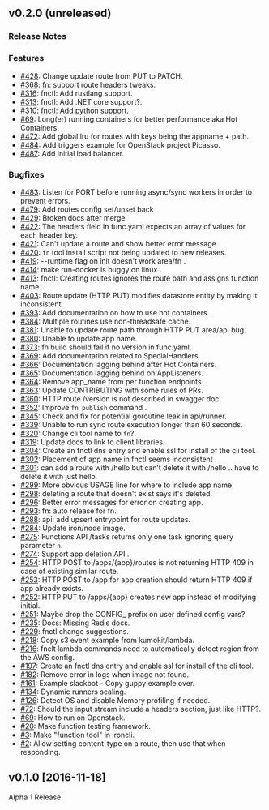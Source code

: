 ## v0.2.0 (unreleased)

### Release Notes

### Features

- [#428](https://github.com/kumokit/functions/issues/428): Change update route from PUT to PATCH.
- [#368](https://github.com/kumokit/functions/issues/368): fn: support route headers tweaks.
- [#316](https://github.com/kumokit/functions/issues/316): fnctl: Add rustlang support.
- [#313](https://github.com/kumokit/functions/issues/313): fnctl: Add .NET core support?.
- [#310](https://github.com/kumokit/functions/issues/310): fnctl: Add python support.
- [#69](https://github.com/kumokit/functions/issues/69): Long(er) running containers for better performance aka Hot Containers.
- [#472](https://github.com/kumokit/functions/pull/472): Add global lru for routes with keys being the appname + path.
- [#484](https://github.com/kumokit/functions/pull/484): Add triggers example for OpenStack project Picasso.
- [#487](https://github.com/kumokit/functions/pull/487): Add initial load balancer.

### Bugfixes

- [#483](https://github.com/kumokit/functions/pull/483): Listen for PORT before running async/sync workers in order to prevent errors.
- [#479](https://github.com/kumokit/functions/pull/478): Add routes config set/unset back
- [#429](https://github.com/kumokit/functions/issues/429): Broken docs after merge.
- [#422](https://github.com/kumokit/functions/issues/422): The headers field in func.yaml expects an array of values for each header key.
- [#421](https://github.com/kumokit/functions/issues/421): Can't update a route and show better error message.
- [#420](https://github.com/kumokit/functions/issues/420): `fn` tool install script not being updated to new releases.
- [#419](https://github.com/kumokit/functions/issues/419): --runtime flag on init doesn't work area/fn .
- [#414](https://github.com/kumokit/functions/issues/414): make run-docker is buggy on linux .
- [#413](https://github.com/kumokit/functions/issues/413): fnctl: Creating routes ignores the route path and assigns function name.
- [#403](https://github.com/kumokit/functions/issues/403): Route update (HTTP PUT) modifies datastore entity by making it inconsistent.
- [#393](https://github.com/kumokit/functions/issues/393): Add documentation on how to use hot containers.
- [#384](https://github.com/kumokit/functions/issues/384): Multiple routines use non-threadsafe cache.
- [#381](https://github.com/kumokit/functions/issues/381): Unable to update route path through HTTP PUT area/api bug.
- [#380](https://github.com/kumokit/functions/issues/380): Unable to update app name.
- [#373](https://github.com/kumokit/functions/issues/373): fn build should fail if no version in func.yaml.
- [#369](https://github.com/kumokit/functions/issues/369): Add documentation related to SpecialHandlers.
- [#366](https://github.com/kumokit/functions/issues/366): Documentation lagging behind after Hot Containers.
- [#365](https://github.com/kumokit/functions/issues/365): Documentation lagging behind on AppListeners.
- [#364](https://github.com/kumokit/functions/issues/364): Remove app_name from per function endpoints.
- [#363](https://github.com/kumokit/functions/issues/363): Update CONTRIBUTING with some rules of PRs.
- [#360](https://github.com/kumokit/functions/issues/360): HTTP route /version is not described in swagger doc.
- [#352](https://github.com/kumokit/functions/issues/352): Improve `fn publish` command .
- [#345](https://github.com/kumokit/functions/issues/345): Check and fix for potential goroutine leak in api/runner.
- [#339](https://github.com/kumokit/functions/issues/339): Unable to run sync route execution longer than 60 seconds.
- [#320](https://github.com/kumokit/functions/issues/320): Change cli tool name to `fn`?.
- [#319](https://github.com/kumokit/functions/issues/319): Update docs to link to client libraries.
- [#304](https://github.com/kumokit/functions/issues/304): Create an fnctl dns entry and enable ssl for install of the cli tool.
- [#302](https://github.com/kumokit/functions/issues/302): Placement of app name in fnctl seems inconsistent .
- [#301](https://github.com/kumokit/functions/issues/301): can add a route with /hello but can’t delete it with /hello .. have to delete it with just hello.
- [#299](https://github.com/kumokit/functions/issues/299): More obvious USAGE line for where to include app name.
- [#298](https://github.com/kumokit/functions/issues/298): deleting a route that doesn't exist says it's deleted.
- [#296](https://github.com/kumokit/functions/issues/296): Better error messages for error on creating app.
- [#293](https://github.com/kumokit/functions/issues/293): fn: auto release for fn.
- [#288](https://github.com/kumokit/functions/issues/288): api: add upsert entrypoint for route updates.
- [#284](https://github.com/kumokit/functions/issues/284): Update iron/node image.
- [#275](https://github.com/kumokit/functions/issues/275): Functions API /tasks returns only one task ignoring query parameter `n`.
- [#274](https://github.com/kumokit/functions/issues/274): Support app deletion API .
- [#254](https://github.com/kumokit/functions/issues/254): HTTP POST to /apps/{app}/routes is not returning HTTP 409 in case of existing similar route.
- [#253](https://github.com/kumokit/functions/issues/253): HTTP POST to /app for app creation should return HTTP 409 if app already exists.
- [#252](https://github.com/kumokit/functions/issues/252): HTTP PUT to /apps/{app} creates new app instead of modifying initial.
- [#251](https://github.com/kumokit/functions/issues/251): Maybe drop the CONFIG_ prefix on user defined config vars?.
- [#235](https://github.com/kumokit/functions/issues/235): Docs: Missing Redis docs.
- [#229](https://github.com/kumokit/functions/issues/229): fnctl change suggestions.
- [#218](https://github.com/kumokit/functions/issues/218): Copy s3 event example from kumokit/lambda.
- [#216](https://github.com/kumokit/functions/issues/216): fnclt lambda commands need to automatically detect region from the AWS config.
- [#197](https://github.com/kumokit/functions/issues/197): Create an fnctl dns entry and enable ssl for install of the cli tool.
- [#182](https://github.com/kumokit/functions/issues/182): Remove error in logs when image not found.
- [#161](https://github.com/kumokit/functions/issues/161): Example slackbot - Copy guppy example over.
- [#134](https://github.com/kumokit/functions/issues/134): Dynamic runners scaling.
- [#126](https://github.com/kumokit/functions/issues/126): Detect OS and disable Memory profiling if needed.
- [#72](https://github.com/kumokit/functions/issues/72): Should the input stream include a headers section, just like HTTP?.
- [#69](https://github.com/kumokit/functions/issues/69): How to run on Openstack.
- [#20](https://github.com/kumokit/functions/issues/20): Make function testing framework.
- [#3](https://github.com/kumokit/functions/issues/3): Make "function tool" in ironcli.
- [#2](https://github.com/kumokit/functions/issues/2): Allow setting content-type on a route, then use that when responding.

## v0.1.0 [2016-11-18]

Alpha 1 Release